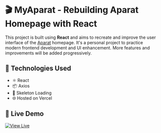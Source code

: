 # 🎬 MyAparat - Rebuilding Aparat Homepage with React

This project is built using **React** and aims to recreate and improve the user interface of the [Aparat](https://www.aparat.com) homepage. It's a personal project to practice modern frontend development and UI enhancement. More features and improvements will be added progressively.

## 🔧 Technologies Used

- ⚛️ React
- 📦 Axios
- 🎨 Skeleton Loading
- 🌐 Hosted on Vercel

## 🚀 Live Demo

[![View Live](https://img.shields.io/badge/Live%20Demo-%F0%9F%9A%80-blue?style=for-the-badge)](https://my-aparat.netlify.app)
